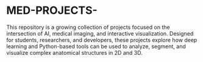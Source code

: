 # MED-PROJECTS-
This repository is a growing collection of projects focused on the intersection of AI, medical imaging, and interactive visualization. Designed for students, researchers, and developers, these projects explore how deep learning and Python-based tools can be used to analyze, segment, and visualize complex anatomical structures in 2D and 3D.
